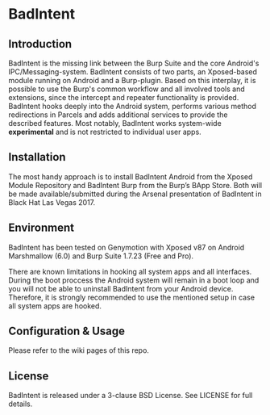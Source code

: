 # BadIntent

## Introduction
BadIntent is the missing link between the Burp Suite and the core Android's IPC/Messaging-system.  BadIntent consists of two parts, an Xposed-based module running on Android and a Burp-plugin. Based on this interplay, it is possible to use the Burp's common workflow and all involved tools and extensions, since the intercept and repeater functionality is provided. BadIntent hooks deeply into the Android system, performs various method redirections in Parcels and adds additional services to provide the described features. Most notably, BadIntent works system-wide **experimental** and is not restricted to individual user apps.

## Installation
The most handy approach is to install BadIntent Android from the Xposed Module Repository and BadIntent Burp from the Burp’s BApp Store. Both will be made available/submitted during the Arsenal presentation of BadIntent in Black Hat Las Vegas 2017. 

## Environment
BadIntent has been tested on Genymotion with Xposed v87 on Android Marshmallow (6.0) and Burp Suite 1.7.23 (Free and Pro).

There are known limitations in hooking all system apps and all interfaces. During the boot proccess the Android system will remain in a boot loop and you will not be able to uninstall BadIntent from your Android device. Therefore, it is strongly recommended to use the mentioned setup in case all system apps are hooked. 

## Configuration & Usage
Please refer to the wiki pages of this repo.

## License
BadIntent is released under a 3-clause BSD License. See LICENSE for full details.



